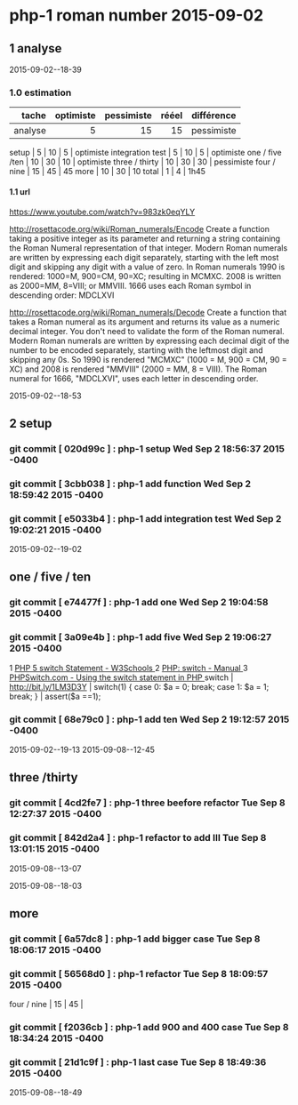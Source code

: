 # php-1 roman number 2015-09-02

## 1 analyse
 2015-09-02--18-39

### 1.0 estimation

  tache              | optimiste | pessimiste | rééel | différence
  ------------------:|----------:|-----------:|------:|----------
  analyse            | 5         |  15        | 15    | pessimiste

  setup              | 5         | 10         | 5     | optimiste
  integration test   | 5         | 10         | 5     | optimiste
  one / five /ten    | 10        | 30         | 10    | optimiste
  three / thirty     | 10        | 30         | 30    | pessimiste
  four / nine        | 15        | 45         | 45 
  more               | 10        | 30         | 10
  total              | 1         | 4          | 1h45

#### 1.1 url
https://www.youtube.com/watch?v=983zk0eqYLY

http://rosettacode.org/wiki/Roman_numerals/Encode
Create a function taking a positive integer as its parameter and returning a string containing the Roman Numeral representation of that integer.
Modern Roman numerals are written by expressing each digit separately, starting with the left most digit and skipping any digit with a value of zero.
In Roman numerals 1990 is rendered: 1000=M, 900=CM, 90=XC; resulting in MCMXC. 
2008 is written as 2000=MM, 8=VIII; or MMVIII. 
1666 uses each Roman symbol in descending order: MDCLXVI

http://rosettacode.org/wiki/Roman_numerals/Decode
Create a function that takes a Roman numeral as its argument and returns its value as a numeric decimal integer. You don't need to validate the form of the Roman numeral.
Modern Roman numerals are written by expressing each decimal digit of the number to be encoded separately, starting with the leftmost digit and skipping any 0s. So 1990 is rendered "MCMXC" (1000 = M, 900 = CM, 90 = XC) and 2008 is rendered "MMVIII" (2000 = MM, 8 = VIII). The Roman numeral for 1666, "MDCLXVI", uses each letter in descending order.

  2015-09-02--18-53
## 2 setup

### git commit [ 020d99c ] :  php-1 setup  Wed Sep 2 18:56:37 2015 -0400
### git commit [ 3cbb038 ] :  php-1 add function  Wed Sep 2 18:59:42 2015 -0400
### git commit [ e5033b4 ] :  php-1 add integration test  Wed Sep 2 19:02:21 2015 -0400

 2015-09-02--19-02
## one / five / ten

  
### git commit [ e74477f ] :  php-1 add one  Wed Sep 2 19:04:58 2015 -0400
### git commit [ 3a09e4b ] :  php-1 add five  Wed Sep 2 19:06:27 2015 -0400
1 [ PHP 5 switch Statement - W3Schools ](http://www.w3schools.com/php/php_switch.asp)
2 [ PHP: switch - Manual ](http://php.net/manual/en/control-structures.switch.php)
3 [ PHPSwitch.com - Using the switch statement in PHP ](http://phpswitch.com/)
switch | http://bit.ly/1LM3D3Y | switch(1) { case 0: $a = 0; break; case 1: $a = 1; break; } |  assert($a ==1);
### git commit [ 68e79c0 ] :  php-1 add ten  Wed Sep 2 19:12:57 2015 -0400

  2015-09-02--19-13
 2015-09-08--12-45
## three /thirty
### git commit [ 4cd2fe7 ] :  php-1 three beefore refactor  Tue Sep 8 12:27:37 2015 -0400
### git commit [ 842d2a4 ] :  php-1 refactor to add III  Tue Sep 8 13:01:15 2015 -0400

 2015-09-08--13-07

2015-09-08--18-03
## more

### git commit [ 6a57dc8 ] :  php-1 add bigger case  Tue Sep 8 18:06:17 2015 -0400
### git commit [ 56568d0 ] :  php-1 refactor  Tue Sep 8 18:09:57 2015 -0400

  four / nine        | 15        | 45         |
### git commit [ f2036cb ] :  php-1 add 900 and 400 case  Tue Sep 8 18:34:24 2015 -0400
### git commit [ 21d1c9f ] :  php-1 last case  Tue Sep 8 18:49:36 2015 -0400

 2015-09-08--18-49

<!-- ########### push lines ######### -->
